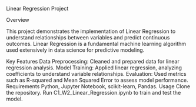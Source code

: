 Linear Regression Project

Overview

This project demonstrates the implementation of Linear Regression to understand relationships between variables and predict continuous outcomes. Linear Regression is a fundamental machine learning algorithm used extensively in data science for predictive modeling.

Key Features
Data Preprocessing: Cleaned and prepared data for linear regression analysis.
Model Training: Applied linear regression, analyzing coefficients to understand variable relationships.
Evaluation: Used metrics such as R-squared and Mean Squared Error to assess model performance.
Requirements
Python, Jupyter Notebook, scikit-learn, Pandas.
Usage
Clone the repository.
Run C1_W2_Linear_Regression.ipynb to train and test the model.
